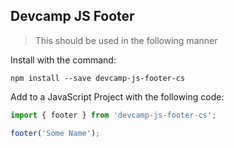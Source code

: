 ## Devcamp JS Footer

> This should be used in the following manner 

Install with the command:

```
npm install --save devcamp-js-footer-cs
```

Add to a JavaScript Project with the following code:

```javascript
import { footer } from 'devcamp-js-footer-cs';

footer('Some Name');
```
